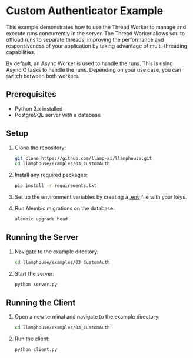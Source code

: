 # Custom Authenticator Example

This example demonstrates how to use the Thread Worker to manage and execute runs concurrently in the server. The Thread Worker allows you to offload runs to separate threads, improving the performance and responsiveness of your application by taking advantage of multi-threading capabilities.

By default, an Async Worker is used to handle the runs. This is using AsyncIO tasks to handle the runs. Depending on your use case, you can switch between both workers.

## Prerequisites

- Python 3.x installed
- PostgreSQL server with a database

## Setup

1. Clone the repository:
    ```sh
    git clone https://github.com/llamp-ai/llamphouse.git
    cd llamphouse/examples/03_CustomAuth
    ```

2. Install any required packages:
    ```sh
    pip install -r requirements.txt
    ```

3. Set up the environment variables by creating a [.env](.env.sample) file with your keys.

4. Run Alembic migrations on the database:
    ```sh
    alembic upgrade head
    ```

## Running the Server

1. Navigate to the example directory:
    ```sh
    cd llamphouse/examples/03_CustomAuth
    ```

2. Start the server:
    ```sh
    python server.py
    ```

## Running the Client

1. Open a new terminal and navigate to the example directory:
    ```sh
    cd llamphouse/examples/03_CustomAuth
    ```

2. Run the client:
    ```sh
    python client.py
    ```
    